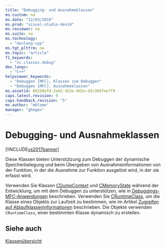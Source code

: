 ```yaml
---
title: "Debugging- und Ausnahmeklassen"
ms.custom: na
ms.date: "12/03/2016"
ms.prod: "visual-studio-dev14"
ms.reviewer: na
ms.suite: na
ms.technology: 
  - "devlang-cpp"
ms.tgt_pltfrm: na
ms.topic: "article"
f1_keywords: 
  - "vc.classes.debug"
dev_langs: 
  - "C++"
helpviewer_keywords: 
  - "Debuggen [MFC], Klassen zum Debuggen"
  - "Debuggen [MFC], Ausnahmeklassen"
ms.assetid: 0d158efd-2e62-452e-9d2a-d3c30dfee7f9
caps.latest.revision: 9
caps.handback.revision: "5"
ms.author: "mblome"
manager: "ghogen"
---
```

# Debugging- und Ausnahmeklassen
[!INCLUDE[vs2017banner](../assembler/inline/includes/vs2017banner.md)]

Diese Klassen bieten Unterstützung zum Debuggen der dynamische Speicherbelegung und beim Übergeben von Ausnahmeinformationen von der Funktion, in der die Ausnahme zur Funktion ausgelöst wird, in der sie erfasst wird.  
  
 Verwenden Sie Klassen [CDumpContext](../mfc/reference/cdumpcontext-class.md) und [CMemoryState](../mfc/reference/cmemorystate-structure.md) während der Entwicklung, um mit dem Debuggen zu unterstützen, wie in [Debuggings\-MFC\-Anwendungen](../Topic/MFC%20Debugging%20Techniques.md) beschrieben.  Verwenden Sie [CRuntimeClass](../mfc/reference/cruntimeclass-structure.md), um die Klasse eines Objekts zur Laufzeit zu bestimmen, wie im Artikel [Zugreifen auf Ablaufklasseninformationen](../mfc/accessing-run-time-class-information.md) beschrieben.  Die Objekte verwenden `CRuntimeClass`, einer bestimmten Klasse dynamisch zu erstellen.  
  
## Siehe auch  
 [Klassenübersicht](../mfc/class-library-overview.md)